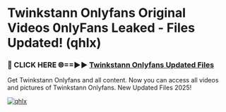 # Twinkstann Onlyfans Original Videos 0nlyFans Leaked - Files Updated! (qhlx)

<h3>🔴 CLICK HERE 🌐==►► <a href="https://tinyurl.com/ehrbuxhb" rel="nofollow">Twinkstann Onlyfans Updated Files</a></h3>

Get Twinkstann Onlyfans and all content. Now you can access all videos and pictures of Twinkstann Onlyfans. New Updated Files 2025!

[![qhlx](https://i.imgur.com/lVYEuWS.gif)](https://tinyurl.com/ehrbuxhb)
